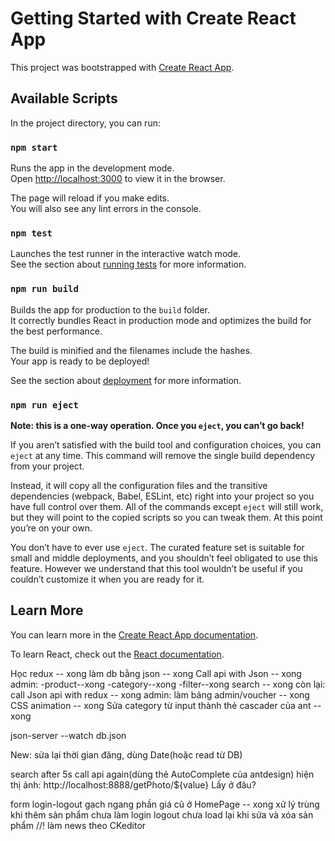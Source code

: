 # Getting Started with Create React App

This project was bootstrapped with [Create React App](https://github.com/facebook/create-react-app).

## Available Scripts

In the project directory, you can run:

### `npm start`

Runs the app in the development mode.\
Open [http://localhost:3000](http://localhost:3000) to view it in the browser.

The page will reload if you make edits.\
You will also see any lint errors in the console.

### `npm test`

Launches the test runner in the interactive watch mode.\
See the section about [running tests](https://facebook.github.io/create-react-app/docs/running-tests) for more information.

### `npm run build`

Builds the app for production to the `build` folder.\
It correctly bundles React in production mode and optimizes the build for the best performance.

The build is minified and the filenames include the hashes.\
Your app is ready to be deployed!

See the section about [deployment](https://facebook.github.io/create-react-app/docs/deployment) for more information.

### `npm run eject`

**Note: this is a one-way operation. Once you `eject`, you can’t go back!**

If you aren’t satisfied with the build tool and configuration choices, you can `eject` at any time. This command will remove the single build dependency from your project.

Instead, it will copy all the configuration files and the transitive dependencies (webpack, Babel, ESLint, etc) right into your project so you have full control over them. All of the commands except `eject` will still work, but they will point to the copied scripts so you can tweak them. At this point you’re on your own.

You don’t have to ever use `eject`. The curated feature set is suitable for small and middle deployments, and you shouldn’t feel obligated to use this feature. However we understand that this tool wouldn’t be useful if you couldn’t customize it when you are ready for it.

## Learn More

You can learn more in the [Create React App documentation](https://facebook.github.io/create-react-app/docs/getting-started).

To learn React, check out the [React documentation](https://reactjs.org/).





Học redux -- xong
làm db bằng json -- xong
Call api with Json -- xong
admin:
-product--xong
-category--xong
-filter--xong
search -- xong
còn lại:
call Json api with redux -- xong
admin: làm bảng admin/voucher -- xong
CSS animation -- xong
Sửa category từ input thành thẻ cascader của ant -- xong

json-server --watch db.json



New: sửa lại thời gian đăng, dùng Date(hoặc read từ DB)

search after 5s call api again(dùng thẻ AutoComplete của antdesign)
hiện thị ảnh: http://localhost:8888/getPhoto/${value} Lấy ở đâu?



form login-logout
gạch ngang phần giá cũ ở HomePage -- xong
xử lý trùng khi thêm sản phẩm
chưa làm login logout
chưa load lại khi sửa và xóa sản phẩm
//! làm news theo CKeditor



